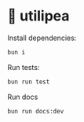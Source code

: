 # 🫛 utilipea

Install dependencies:

```bash
bun i
```

Run tests:

```bash
bun run test
```

Run docs
```bash
bun run docs:dev
```
